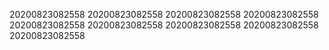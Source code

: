 20200823082558
20200823082558
20200823082558
20200823082558
20200823082558
20200823082558
20200823082558
20200823082558
20200823082558
